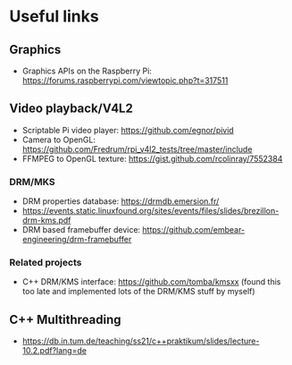 # Useful links

## Graphics

- Graphics APIs on the Raspberry Pi: https://forums.raspberrypi.com/viewtopic.php?t=317511

## Video playback/V4L2

- Scriptable Pi video player: https://github.com/egnor/pivid
- Camera to OpenGL: https://github.com/Fredrum/rpi_v4l2_tests/tree/master/include
- FFMPEG to OpenGL texture: https://gist.github.com/rcolinray/7552384

### DRM/MKS

- DRM properties database: https://drmdb.emersion.fr/ 
- https://events.static.linuxfound.org/sites/events/files/slides/brezillon-drm-kms.pdf
- DRM based framebuffer device: https://github.com/embear-engineering/drm-framebuffer

### Related projects

- C++ DRM/KMS interface: https://github.com/tomba/kmsxx (found this too late and implemented lots of the DRM/KMS stuff by myself)

## C++ Multithreading

-   https://db.in.tum.de/teaching/ss21/c++praktikum/slides/lecture-10.2.pdf?lang=de
